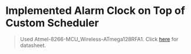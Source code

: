 # Implemented Alarm Clock on Top of Custom Scheduler

> Used Atmel-8266-MCU_Wireless-ATmega128RFA1. Click [here](Atmel-8266-MCU_Wireless-ATmega128RFA1_Datasheet.pdf) for datasheet.
